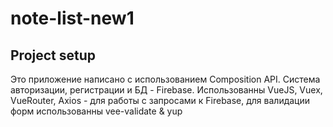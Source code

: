# note-list-new1

## Project setup

Это приложение написано с использованием Composition API.
Система авторизации, регистрации и БД - Firebase.
Использованны VueJS, Vuex, VueRouter, Axios - для работы с запросами к Firebase, для валидации форм использованны vee-validate & yup

